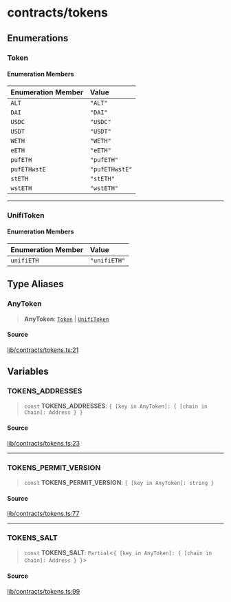 # contracts/tokens

## Enumerations

### Token

#### Enumeration Members

| Enumeration Member | Value |
| :------ | :------ |
| `ALT` | `"ALT"` |
| `DAI` | `"DAI"` |
| `USDC` | `"USDC"` |
| `USDT` | `"USDT"` |
| `WETH` | `"WETH"` |
| `eETH` | `"eETH"` |
| `pufETH` | `"pufETH"` |
| `pufETHwstE` | `"pufETHwstE"` |
| `stETH` | `"stETH"` |
| `wstETH` | `"wstETH"` |

***

### UnifiToken

#### Enumeration Members

| Enumeration Member | Value |
| :------ | :------ |
| `unifiETH` | `"unifiETH"` |

## Type Aliases

### AnyToken

> **AnyToken**: [`Token`](tokens.md#token) \| [`UnifiToken`](tokens.md#unifitoken)

#### Source

[lib/contracts/tokens.ts:21](https://github.com/PufferFinance/puffer-sdk/blob/0be1bec30fd92606682cd2b2062122b82c51e20f/lib/contracts/tokens.ts#L21)

## Variables

### TOKENS\_ADDRESSES

> `const` **TOKENS\_ADDRESSES**: `{ [key in AnyToken]: { [chain in Chain]: Address } }`

#### Source

[lib/contracts/tokens.ts:23](https://github.com/PufferFinance/puffer-sdk/blob/0be1bec30fd92606682cd2b2062122b82c51e20f/lib/contracts/tokens.ts#L23)

***

### TOKENS\_PERMIT\_VERSION

> `const` **TOKENS\_PERMIT\_VERSION**: `{ [key in AnyToken]: string }`

#### Source

[lib/contracts/tokens.ts:77](https://github.com/PufferFinance/puffer-sdk/blob/0be1bec30fd92606682cd2b2062122b82c51e20f/lib/contracts/tokens.ts#L77)

***

### TOKENS\_SALT

> `const` **TOKENS\_SALT**: `Partial`\<`{ [key in AnyToken]: { [chain in Chain]: Address } }`\>

#### Source

[lib/contracts/tokens.ts:99](https://github.com/PufferFinance/puffer-sdk/blob/0be1bec30fd92606682cd2b2062122b82c51e20f/lib/contracts/tokens.ts#L99)
